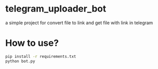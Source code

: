 # telegram_uploader_bot
a simple project for convert file to link and get file with link in telegram


# How to use?
```bash
pip install -r requirements.txt
python bot.py
```
